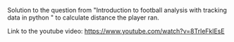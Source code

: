 Solution to the question from "Introduction to football analysis with tracking data in python " to calculate distance the player ran.

Link to the youtube video: https://www.youtube.com/watch?v=8TrleFklEsE
